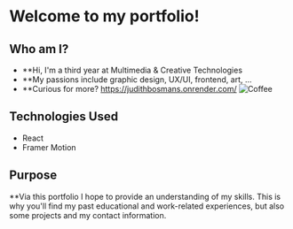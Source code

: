# Welcome to my portfolio!

## Who am I?

- **Hi, I'm a third year at Multimedia & Creative Technologies
- **My passions include graphic design, UX/UI, frontend, art, ...
- **Curious for more? https://judithbosmans.onrender.com/ 
![Coffee](https://ibb.co/Kb0m0jH)

## Technologies Used

- React
- Framer Motion

## Purpose

**Via this portfolio I hope to provide an understanding of my skills. This is why you'll find my past educational and work-related experiences, but also some projects and my contact information. 
